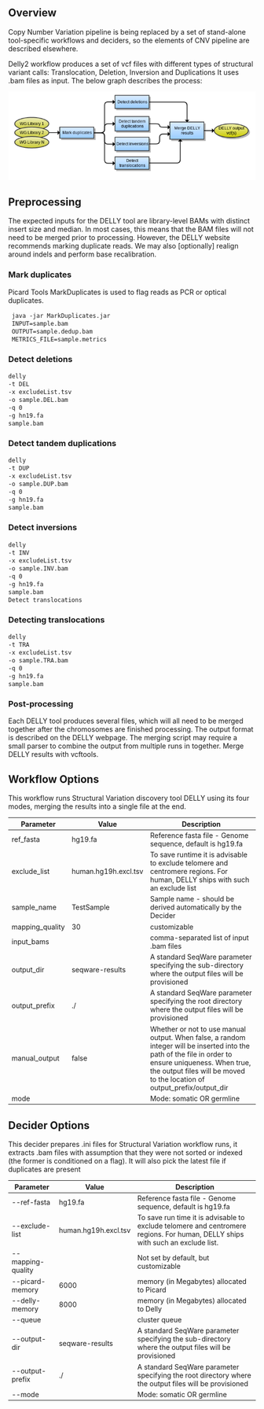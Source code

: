 ## Overview
Copy Number Variation pipeline is being replaced by a set of stand-alone tool-specific workflows and deciders, so the elements of CNV pipeline
are described elsewhere.

Delly2 workflow produces a set of vcf files with different types of structural variant calls: Translocation, Deletion, Inversion and Duplications
It uses .bam files as input. The below graph describes the process:

![delly flowchart](workflow-structural-variation/docs/delly-wf.png)

## Preprocessing

The expected inputs for the DELLY tool are library-level BAMs with distinct insert size and median. In most cases, this means that the BAM files will not need to be merged prior to processing. However, the DELLY website recommends marking duplicate reads. We may also [optionally] realign around indels and perform base recalibration.

### Mark duplicates

Picard Tools MarkDuplicates is used to flag reads as PCR or optical duplicates.
```
 java -jar MarkDuplicates.jar
 INPUT=sample.bam
 OUTPUT=sample.dedup.bam
 METRICS_FILE=sample.metrics
```

### Detect deletions
```
delly
-t DEL
-x excludeList.tsv
-o sample.DEL.bam
-q 0
-g hn19.fa
sample.bam
```
 
### Detect tandem duplications
```
delly
-t DUP
-x excludeList.tsv
-o sample.DUP.bam
-q 0
-g hn19.fa
sample.bam
```
 
### Detect inversions
```
delly
-t INV
-x excludeList.tsv
-o sample.INV.bam
-q 0
-g hn19.fa
sample.bam
Detect translocations
```
### Detecting translocations
```
delly
-t TRA
-x excludeList.tsv
-o sample.TRA.bam
-q 0
-g hn19.fa
sample.bam
```
### Post-processing
Each DELLY tool produces several files, which will all need to be merged together after the chromosomes are finished processing. The output format is described on the DELLY webpage. The merging script may require a small parser to combine the output from multiple runs in together.
Merge DELLY results with vcftools.

## Workflow Options
This workflow runs Structural Variation discovery tool DELLY using its four modes, merging the results into a single file at the end.

Parameter|Value|Description
---|---|---
ref_fasta | hg19.fa | Reference fasta file - Genome sequence, default is hg19.fa
exclude_list | human.hg19h.excl.tsv | To save runtime it is advisable to exclude telomere and centromere regions. For human, DELLY ships with such an exclude list
sample_name | TestSample | Sample name - should be derived automatically by the Decider
mapping_quality | 30 | customizable
input_bams | | comma-separated list of input .bam files
output_dir | seqware-results | A standard SeqWare parameter specifying the sub-directory where the output files will be provisioned
output_prefix | ./ | A standard SeqWare parameter specifying the root directory where the output files will be provisioned
manual_output | false | Whether or not to use manual output. When false, a random integer will be inserted into the path of the file in order to ensure uniqueness. When true, the output files will be moved to the location of output_prefix/output_dir
mode | | Mode: somatic OR germline

## Decider Options
This decider prepares .ini files for Structural Variation workflow runs, it extracts .bam files with assumption that they were not sorted or indexed (the former is conditioned on a flag). It will also pick the latest file if duplicates are present

Parameter|Value|Description
---|---|---
--ref-fasta | hg19.fa | Reference fasta file - Genome sequence, default is hg19.fa
--exclude-list | human.hg19h.excl.tsv | To save run time it is advisable to exclude telomere and centromere regions. For human, DELLY ships with such an exclude list.
--mapping-quality | | Not set by default, but customizable
--picard-memory | 6000 | memory (in Megabytes) allocated to Picard
--delly-memory | 8000 | memory (in Megabytes) allocated to Delly
--queue | | cluster queue
--output-dir | seqware-results | A standard SeqWare parameter specifying the sub-directory where the output files will be provisioned
--output-prefix | ./ | A standard SeqWare parameter specifying the root directory where the output files will be provisioned
--mode | | Mode: somatic OR germline
